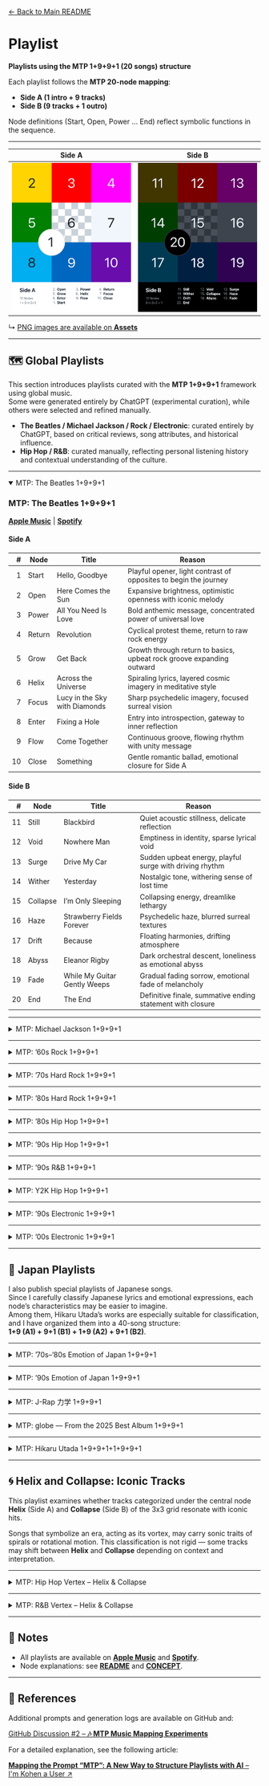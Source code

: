 [← Back to Main README](./README.md)

# Playlist

**Playlists using the MTP 1+9+9+1 (20 songs) structure**

Each playlist follows the **MTP 20-node mapping**:

- **Side A (1 intro + 9 tracks)**
- **Side B (9 tracks + 1 outro)**

Node definitions (Start, Open, Power … End) reflect symbolic functions in the sequence.

---

| Side A                                                                                         | Side B                                                                                         |
| ---------------------------------------------------------------------------------------------- | ---------------------------------------------------------------------------------------------- |
| <img src="./assets/svg/mtp-grid-3x3-a-num-node.svg" width="270" alt="MTP Grid 3×3 A Numbered"> | <img src="./assets/svg/mtp-grid-3x3-b-num-node.svg" width="270" alt="MTP Grid 3×3 B Numbered"> |

↳ [PNG images are available on **Assets**](./ASSETS.md)

---

## 🗺️ Global Playlists

This section introduces playlists curated with the **MTP 1+9+9+1** framework using global music.  
Some were generated entirely by ChatGPT (experimental curation), while others were selected and refined manually.

- **The Beatles / Michael Jackson / Rock / Electronic**: curated entirely by ChatGPT, based on critical reviews, song attributes, and historical influence.
- **Hip Hop / R&B**: curated manually, reflecting personal listening history and contextual understanding of the culture.

---

<details open>
<summary>MTP: The Beatles 1+9+9+1</summary>

### MTP: The Beatles 1+9+9+1

**[Apple Music](https://music.apple.com/jp/playlist/mtp-the-beatles-1-9-9-1/pl.u-MDAW8p3t4yXb8y)** | **[Spotify](https://open.spotify.com/playlist/39gD6NvnYMt0a1JVpet1mm?si=446bb0b6a1fc48b5)**

#### Side A

|   # | Node   | Title                         | Reason                                                                |
| --: | ------ | ----------------------------- | --------------------------------------------------------------------- |
|   1 | Start  | Hello, Goodbye                | Playful opener, light contrast of opposites to begin the journey      |
|   2 | Open   | Here Comes the Sun            | Expansive brightness, optimistic openness with iconic melody          |
|   3 | Power  | All You Need Is Love          | Bold anthemic message, concentrated power of universal love           |
|   4 | Return | Revolution                    | Cyclical protest theme, return to raw rock energy                     |
|   5 | Grow   | Get Back                      | Growth through return to basics, upbeat rock groove expanding outward |
|   6 | Helix  | Across the Universe           | Spiraling lyrics, layered cosmic imagery in meditative style          |
|   7 | Focus  | Lucy in the Sky with Diamonds | Sharp psychedelic imagery, focused surreal vision                     |
|   8 | Enter  | Fixing a Hole                 | Entry into introspection, gateway to inner reflection                 |
|   9 | Flow   | Come Together                 | Continuous groove, flowing rhythm with unity message                  |
|  10 | Close  | Something                     | Gentle romantic ballad, emotional closure for Side A                  |

#### Side B

|   # | Node     | Title                        | Reason                                                     |
| --: | -------- | ---------------------------- | ---------------------------------------------------------- |
|  11 | Still    | Blackbird                    | Quiet acoustic stillness, delicate reflection              |
|  12 | Void     | Nowhere Man                  | Emptiness in identity, sparse lyrical void                 |
|  13 | Surge    | Drive My Car                 | Sudden upbeat energy, playful surge with driving rhythm    |
|  14 | Wither   | Yesterday                    | Nostalgic tone, withering sense of lost time               |
|  15 | Collapse | I’m Only Sleeping            | Collapsing energy, dreamlike lethargy                      |
|  16 | Haze     | Strawberry Fields Forever    | Psychedelic haze, blurred surreal textures                 |
|  17 | Drift    | Because                      | Floating harmonies, drifting atmosphere                    |
|  18 | Abyss    | Eleanor Rigby                | Dark orchestral descent, loneliness as emotional abyss     |
|  19 | Fade     | While My Guitar Gently Weeps | Gradual fading sorrow, emotional fade of melancholy        |
|  20 | End      | The End                      | Definitive finale, summative ending statement with closure |

</details>

---

<details>
<summary>MTP: Michael Jackson 1+9+9+1</summary>

### MTP: Michael Jackson 1+9+9+1

**[Apple Music](https://music.apple.com/jp/playlist/mtp-michael-jackson-1-9-9-1/pl.u-4Jom5lNsMBy0vB)** | **[Spotify](https://open.spotify.com/playlist/7y3L1Pca7M9zs0TEz2ECk5?si=f7062349425f46e7)**

#### Side A

|   # | Node   | Title                          | Reason                                                               |
| --: | ------ | ------------------------------ | -------------------------------------------------------------------- |
|   1 | Start  | Man in the Mirror              | Reflective opener, personal change sets the journey in motion        |
|   2 | Open   | Heal the World                 | Expansive, humanitarian call, opening the vision to global themes    |
|   3 | Power  | Black or White                 | Energetic anthem of unity, powerful riff and message                 |
|   4 | Return | Wanna Be Startin’ Somethin’    | Cyclical chant, infectious rhythm returning to pure dance energy     |
|   5 | Grow   | Off the Wall                   | Builds joyful momentum, growing freedom of disco groove              |
|   6 | Helix  | Human Nature                   | Spiraling gentle melody, emotional layering in ballad form           |
|   7 | Focus  | Don’t Stop ’Til You Get Enough | Sharp disco focus, precise groove and vocal control                  |
|   8 | Enter  | The Way You Make Me Feel       | Inviting groove, charismatic gateway into MJ’s romantic side         |
|   9 | Flow   | Rock with You                  | Continuous smooth flow, seamless disco soul                          |
|  10 | Close  | Will You Be There              | Orchestral and gospel grandeur, closing Side A with spiritual weight |

#### Side B

|   # | Node     | Title                    | Reason                                                         |
| --: | -------- | ------------------------ | -------------------------------------------------------------- |
|  11 | Still    | You Are Not Alone        | Stillness and intimacy, calm yet emotional presence            |
|  12 | Void     | Stranger in Moscow       | Hollow loneliness, sparse emotional landscape filling the void |
|  13 | Surge    | They Don’t Care About Us | Sudden surge of intensity, driving percussion and social anger |
|  14 | Wither   | She’s Out of My Life     | Withering vulnerability, stripped-down emotional breakdown     |
|  15 | Collapse | Earth Song               | Apocalyptic collapse, dramatic orchestral plea for the planet  |
|  16 | Haze     | In the Closet            | Mysterious haze, sensual yet blurred energy                    |
|  17 | Drift    | Butterflies              | Gentle drifting ballad, floating romantic softness             |
|  18 | Abyss    | Who Is It                | Dark descent, haunting tone, emotional abyss                   |
|  19 | Fade     | Gone Too Soon            | Fading tribute, dissolving gently into memory                  |
|  20 | End      | History                  | Epic finale, summing up legacy and closing with grandeur       |

</details>

---

<details>
<summary>MTP: ’60s Rock 1+9+9+1</summary>

### MTP: ’60s Rock 1+9+9+1

**[Apple Music](https://music.apple.com/jp/playlist/mtp-60s-rock-1-9-9-1/pl.u-r2yBe0EF9gaVxg)** | **[Spotify](https://open.spotify.com/playlist/3iaGUT4S0iCsIk9BLnhjtZ?si=ca5e4fb554844658)**

#### Side A

|   # | Node   | Title                         | Artist                      | Reason                                                            |
| --: | ------ | ----------------------------- | --------------------------- | ----------------------------------------------------------------- |
|   1 | Start  | I Want to Hold Your Hand      | The Beatles                 | Joyful introduction, simple and bright energy to open the journey |
|   2 | Open   | California Girls              | The Beach Boys              | Expansive, sunny, celebratory openness with harmonies             |
|   3 | Power  | (I Can’t Get No) Satisfaction | The Rolling Stones          | Iconic riff, raw energy, anthem of youthful power                 |
|   4 | Return | Mr. Tambourine Man            | The Byrds                   | Folk-rock return to lyrical imagery, cyclical and reflective      |
|   5 | Grow   | Like a Rolling Stone          | Bob Dylan                   | Expansive narrative, lyrical growth and cultural milestone        |
|   6 | Helix  | Good Vibrations               | The Beach Boys              | Spiral-like modular structure, layered experimentation            |
|   7 | Focus  | Sunshine of Your Love         | Cream                       | Centered riff, sharp focus on blues-rock intensity                |
|   8 | Enter  | Purple Haze                   | The Jimi Hendrix Experience | Gateway into psychedelic sound, immersive entry point             |
|   9 | Flow   | Light My Fire                 | The Doors                   | Long flowing organ solo, natural unfolding rhythm                 |
|  10 | Close  | A Day in the Life             | The Beatles                 | Epic conclusion for Side A, dramatic orchestral closing           |

#### Side B

|   # | Node     | Title                    | Artist                                           | Reason                                                              |
| --: | -------- | ------------------------ | ------------------------------------------------ | ------------------------------------------------------------------- |
|  11 | Still    | White Room               | Cream                                            | Lyrical stillness, contemplative atmosphere, contrasting dynamics   |
|  12 | Void     | Heroin                   | The Velvet Underground & Nico                    | Sparse, dark minimalism, confronting emptiness                      |
|  13 | Surge    | Whole Lotta Love         | Led Zeppelin                                     | Explosive riff, sudden surge of hard rock power                     |
|  14 | Wither   | Piece of My Heart        | Big Brother & The Holding Company & Janis Joplin | Emotional breakdown, withering intensity and raw passion            |
|  15 | Collapse | Gimme Shelter            | The Rolling Stones                               | Apocalyptic mood, collapsing tension, chaotic soundscape            |
|  16 | Haze     | White Rabbit             | Jefferson Airplane                               | Psychedelic haze, blurred perception, dreamlike crescendo           |
|  17 | Drift    | All Along the Watchtower | The Jimi Hendrix Experience                      | Wandering, drifting guitar lines, sense of movement across space    |
|  18 | Abyss    | The End                  | The Doors                                        | Dark descent, extended exploration into depth and existential abyss |
|  19 | Fade     | Hey Jude                 | The Beatles                                      | Long fade-out, communal dissolving chorus, gradual disappearance    |
|  20 | End      | Sympathy for the Devil   | The Rolling Stones                               | Ritualistic closing, dramatic finale, reflection on humanity’s end  |

</details>

---

<details>
<summary>MTP: ’70s Hard Rock 1+9+9+1</summary>

### MTP: ’70s Hard Rock 1+9+9+1

**[Apple Music](https://music.apple.com/jp/playlist/mtp-70s-hard-rock-1-9-9-1/pl.u-XkD09q0F4VW0zV)** | **[Spotify](https://open.spotify.com/playlist/24VrNSviVKw448eSoLdATq?si=8b55c5ec925c4a3c)**

#### Side A

|   # | Node   | Title                                                   | Artist         | Reason                                                              |
| --: | ------ | ------------------------------------------------------- | -------------- | ------------------------------------------------------------------- |
|   1 | Start  | It’s a Long Way to the Top (If You Wanna Rock ’n’ Roll) | AC/DC          | Anthemic beginning, playful yet determined start of a rock journey  |
|   2 | Open   | Rock and Roll                                           | Led Zeppelin   | Celebratory openness, raw energy and expansive chorus               |
|   3 | Power  | Paranoid                                                | Black Sabbath  | Pure power riff, condensed and forceful heavy rock statement        |
|   4 | Return | The Boys Are Back in Town                               | Thin Lizzy     | Cyclical riff, return of camaraderie and shared narrative           |
|   5 | Grow   | Carry On Wayward Son                                    | Kansas         | Expansive build, growing progressive rock layers and harmonies      |
|   6 | Helix  | Stairway to Heaven                                      | Led Zeppelin   | Spiral-like progression, intricate shifts, iconic layered structure |
|   7 | Focus  | Working Man                                             | Rush           | Sharp focus on working-class theme, precise instrumentation         |
|   8 | Enter  | Immigrant Song                                          | Led Zeppelin   | Gateway into mythic energy, immediate entry with powerful scream    |
|   9 | Flow   | Radar Love                                              | Golden Earring | Flowing groove, long continuous ride, sense of movement             |
|  10 | Close  | Dream On                                                | Aerosmith      | Emotional closure, reflective melody, timeless finale for Side A    |

#### Side B

|   # | Node     | Title                   | Artist           | Reason                                                              |
| --: | -------- | ----------------------- | ---------------- | ------------------------------------------------------------------- |
|  11 | Still    | More Than a Feeling     | Boston           | Reflective stillness, steady nostalgia and melodic calm             |
|  12 | Void     | (Don’t Fear) The Reaper | Blue Öyster Cult | Sparse atmosphere, contemplation of emptiness and mortality         |
|  13 | Surge    | Highway Star            | Deep Purple      | Sudden explosive riff, unstoppable surge of hard rock energy        |
|  14 | Wither   | Wishing Well            | Free             | Melancholic tone, withering reflection, sense of loss               |
|  15 | Collapse | Won’t Get Fooled Again  | The Who          | Collapsing structure, dramatic tension, revolutionary breakdown     |
|  16 | Haze     | In Trance               | Scorpions        | Misty, blurred soundscape, hazy mood in early hard rock             |
|  17 | Drift    | Fly by Night            | Rush             | Wandering movement, drifting sense of exploration and departure     |
|  18 | Abyss    | Death Walks Behind You  | Atomic Rooster   | Dark, heavy descent into abyssal tones, haunting atmosphere         |
|  19 | Fade     | Surrender               | Cheap Trick      | Playful but fading, dissolving energy, tongue-in-cheek farewell     |
|  20 | End      | Highway to Hell         | AC/DC            | Definitive closing, dramatic anthem of finality, iconic rock ending |

</details>

---

<details>
<summary>MTP: ’80s Hard Rock 1+9+9+1</summary>

### MTP: ’80s Hard Rock 1+9+9+1

**[Apple Music](https://music.apple.com/jp/playlist/mtp-80s-hard-rock-1-9-9-1/pl.u-MDAWKB9u4yXb8y)** | **[Spotify](https://open.spotify.com/playlist/1vFyAdNztC02RBNDAM8rED?si=e9c6134174474f52)**

#### Side A

|   # | Node   | Title                 | Artist                      | Reason                                                                 |
| --: | ------ | --------------------- | --------------------------- | ---------------------------------------------------------------------- |
|   1 | Start  | Back in Black         | AC/DC                       | Triumphant return, bold riff opening, iconic restart for hard rock     |
|   2 | Open   | I Love Rock ’N Roll   | Joan Jett & The Blackhearts | Direct declaration, open invitation to rock spirit, sing-along energy  |
|   3 | Power  | Crazy Train           | Ozzy Osbourne               | Driving riff, explosive vocal energy, unrelenting power                |
|   4 | Return | Here I Go Again ’87   | Whitesnake                  | Cyclical theme of return, anthem of resilience and reflection          |
|   5 | Grow   | Livin’ on a Prayer    | Bon Jovi                    | Builds into stadium chorus, inspirational growth and collective spirit |
|   6 | Helix  | Tom Sawyer            | Rush                        | Complex spiraling rhythms, layered progressive rock structure          |
|   7 | Focus  | Eye of the Tiger      | Survivor                    | Sharp motivational focus, concentrated anthem of determination         |
|   8 | Enter  | Welcome to the Jungle | Guns N’ Roses               | A visceral plunge into chaos, dangerous and thrilling entry point      |
|   9 | Flow   | Rock of Ages          | Def Leppard                 | Anthemic continuous flow, celebratory energy and rhythm                |
|  10 | Close  | Still of the Night    | Whitesnake                  | Dramatic ballad-like closure, blending intensity with melodic finale   |

#### Side B

|   # | Node     | Title                   | Artist      | Reason                                                                 |
| --: | -------- | ----------------------- | ----------- | ---------------------------------------------------------------------- |
|  11 | Still    | The Zoo                 | Scorpions   | Slow, heavy groove, sense of still urban tension                       |
|  12 | Void     | Hells Bells             | AC/DC       | Sparse bell intro, looming emptiness before the surge                  |
|  13 | Surge    | Run to the Hills        | Iron Maiden | Fast galloping rhythm, sudden surge of metal energy                    |
|  14 | Wither   | 18 and Life             | Skid Row    | Story of downfall, withering youth and tragedy                         |
|  15 | Collapse | For Whom the Bell Tolls | Metallica   | Crushing heaviness, collapsing riffs, apocalyptic tone                 |
|  16 | Haze     | She Sells Sanctuary     | The Cult    | Mystical haze, swirling guitars, blurred gothic energy                 |
|  17 | Drift    | Wasted Years            | Iron Maiden | Reflective drift, wandering through time and nostalgia                 |
|  18 | Abyss    | Holy Diver              | Dio         | Dark descent into mythic depth, abyssal heavy metal atmosphere         |
|  19 | Fade     | Wanted Dead or Alive    | Bon Jovi    | Acoustic intro fading into anthem, dissolving sense of the outlaw life |
|  20 | End      | The Last in Line        | Dio         | Epic conclusion, dramatic finale of destiny and power                  |

</details>

---

<details>
<summary>MTP: ’80s Hip Hop 1+9+9+1</summary>

### MTP: ’80s Hip Hop 1+9+9+1

**[Apple Music](https://music.apple.com/jp/playlist/mtp-80s-hip-hop-1-9-9-1/pl.u-MDAW64qT4yXb8y)** | **[Spotify](https://open.spotify.com/playlist/3WjgJEp1GAXuc7q1KvbCAN?si=f1d00a11855a40b6)**

#### Side A

|   # | Node   | Title              | Artist                                 | Reason                                                            |
| --: | ------ | ------------------ | -------------------------------------- | ----------------------------------------------------------------- |
|   1 | Start  | Paid in Full       | Eric B. & Rakim                        | Foundational track, definitive start of golden age hip-hop        |
|   2 | Open   | My Philosophy      | Boogie Down Productions                | Expansive lyrical vision, opening perspective on social awareness |
|   3 | Power  | I’m Bad            | LL Cool J                              | Bold declaration of strength, raw power and confidence            |
|   4 | Return | Planet Rock        | Afrika Bambaataa & The Soulsonic Force | Cyclical electro-funk return, roots of hip-hop’s global rhythm    |
|   5 | Grow   | Top Billin’        | Audio Two                              | Minimal yet growing influence, iconic stripped-down style         |
|   6 | Helix  | The Message        | Grandmaster Flash & The Furious Five   | Spiraling storytelling, layered urban commentary                  |
|   7 | Focus  | It’s Tricky        | Run‐D.M.C.                             | Focused high energy, precise rhythmic delivery                    |
|   8 | Enter  | So What Cha Sayin’ | EPMD                                   | Gateway to funk-driven groove, inviting flow                      |
|   9 | Flow   | Smooth Operator    | Big Daddy Kane                         | Smooth, continuous lyrical flow, effortless rhythm                |
|  10 | Close  | Hey Young World    | Slick Rick                             | Reflective closure, storytelling advice with moral undertone      |

#### Side B

|   # | Node     | Title                                 | Artist                  | Reason                                                                |
| --: | -------- | ------------------------------------- | ----------------------- | --------------------------------------------------------------------- |
|  11 | Still    | Basketball                            | Kurtis Blow             | Playful still groove, steady rhythm of early hip-hop culture          |
|  12 | Void     | Rapper’s Delight (Remix Long Version) | The Sugarhill Gang      | Expansive emptiness filled with long grooves, pioneering yet spacious |
|  13 | Surge    | Roxanne’s Revenge                     | Roxanne Shanté          | Sudden lyrical attack, sharp surge of battle rap energy               |
|  14 | Wither   | South Bronx                           | Boogie Down Productions | Raw tone, gritty withering critique in Bronx battle history           |
|  15 | Collapse | La-Di-da-Di (Live 1984)               | Doug E. Fresh           | Beatbox minimalism collapsing into playful improvisation              |
|  16 | Haze     | The Bridge                            | MC Shan                 | Historical haze, blurred storytelling within battle rap context       |
|  17 | Drift    | Nobody Beats the Biz                  | Biz Markie              | Wandering humor, drifting playful charm                               |
|  18 | Abyss    | Colors                                | Ice-T                   | Dark narrative, descent into gang realities, abyssal themes           |
|  19 | Fade     | Life Is... Too $hort                  | Too $hort               | Fading narrative of street life, dissolving into everyday realism     |
|  20 | End      | It Takes Two                          | Rob Base & DJ EZ Rock   | Explosive finale, definitive party closer, iconic collaboration       |

</details>

---

<details>
<summary>MTP: ’90s Hip Hop 1+9+9+1</summary>

### MTP: ’90s Hip Hop 1+9+9+1

**[Apple Music](https://music.apple.com/jp/playlist/mtp-90s-hip-hop-1-9-9-1/pl.u-55D6lRVTY91ej9)** | **[Spotify](https://open.spotify.com/playlist/4QnOKXakj1NlYmYLcwpgVA?si=4d198ee6a8304444)**

#### Side A

|   # | Node   | Title                                    | Artist               | Reason                                                                  |
| --: | ------ | ---------------------------------------- | -------------------- | ----------------------------------------------------------------------- |
|   1 | Start  | Check the Rhime                          | A Tribe Called Quest | Smooth jazzy intro, classic beginning of conscious rap                  |
|   2 | Open   | I Get Around (feat. Digital Underground) | 2Pac                 | Playful and expansive energy, open celebration of fun and style         |
|   3 | Power  | Fight the Power                          | Public Enemy         | Explosive political anthem, raw power and defiance                      |
|   4 | Return | Player’s Ball                            | OutKast              | Returning to Southern roots, festive yet reflective vibe                |
|   5 | Grow   | AmeriKKKa’s Most Wanted                  | Ice Cube             | Expansive social critique, strong voice of growth in West Coast rap     |
|   6 | Helix  | Nuthin’ but a “G” Thang                  | Dr. Dre              | Spiraling G-funk groove, cyclical laid-back yet sharp                   |
|   7 | Focus  | The World Is Yours                       | Nas                  | Introspective precision, lyrical focus on ambition and vision           |
|   8 | Enter  | C.R.E.A.M.                               | Wu-Tang Clan         | Gateway to street philosophy, memorable hook invites deeper exploration |
|   9 | Flow   | Juicy                                    | The Notorious B.I.G. | Smooth narrative flow, autobiographical rise with seamless rhythm       |
|  10 | Close  | Dead Presidents II                       | Jay-Z                | Reflective closure, serious tone, money motif wraps Side A              |

#### Side B

|   # | Node     | Title                                                       | Artist                  | Reason                                                                |
| --: | -------- | ----------------------------------------------------------- | ----------------------- | --------------------------------------------------------------------- |
|  11 | Still    | How Many MC’s…                                              | Black Moon              | Minimal beats, calm stillness yet grounded lyrical strength           |
|  12 | Void     | How Could I Kill a Man                                      | Cypress Hill            | Dark emptiness, harsh street narrative with space in sound            |
|  13 | Surge    | Come Clean                                                  | Jeru the Damaja         | Sudden lyrical intensity, hard-hitting surge with raw beats           |
|  14 | Wither   | Livin’ Proof                                                | Group Home              | Fragile storytelling, decaying hope, withering tone of struggle       |
|  15 | Collapse | Shook Ones, Pt. II                                          | Mobb Deep               | Collapsing tension, haunting beat, sense of inevitable downfall       |
|  16 | Haze     | Dwyck (feat. Nice & Smooth)                                 | Gang Starr              | Jazzy haze, playful yet blurred wordplay                              |
|  17 | Drift    | Ice Cream (feat. Ghostface Killah, Method Man & Cappadonna) | Raekwon                 | Drifting groove, laid-back storytelling, floating ensemble vibe       |
|  18 | Abyss    | Tonight’s Da Night                                          | Redman                  | Dark humor, abyss of wild freestyle energy                            |
|  19 | Fade     | They Reminisce Over You (T.R.O.Y.)                          | Pete Rock & C.L. Smooth | Gentle fading nostalgia, tribute dissolving into memory               |
|  20 | End      | Flava In Ya Ear (Remix)                                     | Craig Mack              | Explosive posse cut, definitive end note of classic era collaboration |

</details>

---

<details>
<summary>MTP: ’90s R&B 1+9+9+1</summary>

### MTP: ’90s R&B 1+9+9+1

**[Apple Music](https://music.apple.com/jp/playlist/mtp-90s-r-b-1-9-9-1/pl.u-06oxbE6FXdyxVd)** | **[Spotify](https://open.spotify.com/playlist/20VvqVoTU6JUNsnl1KOGxH?si=3e47e96b381a4ec3)**

#### Side A — Female

|   # | Node   | Title                             | Artist          | Reason                                                                   |
| --: | ------ | --------------------------------- | --------------- | ------------------------------------------------------------------------ |
|   1 | Start  | Fantasy (feat. Ol’ Dirty Bastard) | Mariah Carey    | Playful and uplifting start, bridging pop and hip-hop for a bright entry |
|   2 | Open   | Say My Name                       | Destiny’s Child | Expansive harmonies, commanding openness, strong R&B anthem              |
|   3 | Power  | That’s the Way Love Goes          | Janet Jackson   | Confident groove, powerful yet sensual energy                            |
|   4 | Return | Right Here (Human Nature Mix)     | SWV             | Returning loop with Michael Jackson sample, cyclical familiarity         |
|   5 | Grow   | You Used to Love Me               | Faith Evans     | Building emotional intensity, expressive vocal growth                    |
|   6 | Helix  | Real Love                         | Mary J. Blige   | Spiral of hip-hop beats and soul vocals, iconic fusion                   |
|   7 | Focus  | The Boy Is Mine                   | Brandy & Monica | Lyrical duel, sharp focus on rivalry and vocal interplay                 |
|   8 | Enter  | Back & Forth                      | Aaliyah         | Inviting groove, gateway into smooth 90s R&B                             |
|   9 | Flow   | Waterfalls                        | TLC             | Continuous melodic flow, socially conscious message with smooth rhythm   |
|  10 | Close  | You’re Makin’ Me High             | Toni Braxton    | Sultry closing for Side A, deep and emotional atmosphere                 |

#### Side B — Male

|   # | Node     | Title                   | Artist         | Reason                                                        |
| --: | -------- | ----------------------- | -------------- | ------------------------------------------------------------- |
|  11 | Still    | Twisted                 | Keith Sweat    | Steady quiet storm vibe, calm stillness with emotional depth  |
|  12 | Void     | Come & Talk to Me       | Jodeci         | Sparse instrumentation, emotional longing filling the void    |
|  13 | Surge    | Pony                    | Ginuwine       | Explosive sensuality, sudden surge of futuristic R&B sound    |
|  14 | Wither   | Your Body’s Callin’     | R. Kelly       | Darker undertone, decaying mood beneath seductive lyrics      |
|  15 | Collapse | Don’t Wanna Be a Player | Joe            | Collapsing bravado, vulnerability under smooth groove         |
|  16 | Haze     | Cupid                   | 112            | Dreamlike haze, sweet harmonies with blurred romantic imagery |
|  17 | Drift    | Nice & Slow             | Usher          | Gentle drifting tempo, wandering emotional landscape          |
|  18 | Abyss    | Can We Talk             | Tevin Campbell | Emotional depth, sinking into vulnerability and yearning      |
|  19 | Fade     | Before I Let You Go     | Blackstreet    | Fading ballad, dissolving into melancholy farewell            |
|  20 | End      | A Song for Mama         | Boyz II Men    | Definitive ending, heartfelt dedication and emotional closure |

</details>

---

<details>
<summary>MTP: Y2K Hip Hop 1+9+9+1</summary>

### MTP: Y2K Hip Hop 1+9+9+1

**[Apple Music](https://music.apple.com/jp/playlist/mtp-y2k-hip-hop-1-9-9-1/pl.u-EdAV86GCXbNmrb)** | **[Spotify](https://open.spotify.com/playlist/4XkRbzCGZDHRoOqVRsIH3u?si=1c6d77370d4048da)**

#### Side A

|   # | Node   | Title                               | Artist        | Reason                                                          |
| --: | ------ | ----------------------------------- | ------------- | --------------------------------------------------------------- |
|   1 | Start  | Get Ur Freak On                     | Missy Elliott | Playful and innovative opener, eccentric beat sets the stage    |
|   2 | Open   | Break Ya Neck                       | Busta Rhymes  | Expansive rapid-fire delivery, explosive openness of energy     |
|   3 | Power  | Who’s That Girl?                    | Eve           | Bold anthem, powerful declaration of presence                   |
|   4 | Return | E.I.                                | Nelly         | Southern party groove, cyclical chant-driven return             |
|   5 | Grow   | Nas Is Like                         | Nas           | Complex lyrical growth, intricate bars expanding artistry       |
|   6 | Helix  | Izzo (H.O.V.A.)                     | Jay-Z         | Spiraling wordplay, celebratory looping hook                    |
|   7 | Focus  | How Many Licks? (feat. Sisqó)       | Lil’ Kim      | Sharp, playful focus on explicit lyricism and charisma          |
|   8 | Enter  | We Right Here                       | DMX           | Aggressive gateway, immediate intensity drawing the listener in |
|   9 | Flow   | Always on Time (feat. Ashanti)      | Ja Rule       | Smooth duet flow, balanced interplay between voices             |
|  10 | Close  | The Next Episode (feat. Snoop Dogg) | Dr. Dre       | Classic west coast closer, iconic hook wrapping up Side A       |

#### Side B

|   # | Node     | Title                                           | Artist                       | Reason                                                                 |
| --: | -------- | ----------------------------------------------- | ---------------------------- | ---------------------------------------------------------------------- |
|  11 | Still    | Still D.R.E. (feat. Snoop Dogg)                 | Dr. Dre                      | Steady piano motif, calm yet commanding stillness                      |
|  12 | Void     | Grindin’                                        | Clipse                       | Sparse beat, hollow minimalism creating space and emptiness            |
|  13 | Surge    | I Don’t Give A… (feat. Mystikal & Krayzie Bone) | Lil Jon & The East Side Boyz | Sudden crunk explosion, aggressive surge of southern energy            |
|  14 | Wither   | Young’n                                         | Fabolous                     | Street bravado with fading innocence, withering bravado                |
|  15 | Collapse | Big Pimpin’ (feat. UGK)                         | Jay-Z                        | Lavish sound collapsing into excess, decadent tone                     |
|  16 | Haze     | Ha                                              | Juvenile                     | Murky repetitive phrasing, hazy bounce defining New Orleans rap        |
|  17 | Drift    | The Way I Am                                    | Eminem                       | Wandering self-reflection, drifting between defiance and vulnerability |
|  18 | Abyss    | Bad Boyz                                        | Shyne feat. Barrington Levy  | Dark, cavernous tone, descent into gritty narrative                    |
|  19 | Fade     | So Fresh, So Clean                              | OutKast                      | Smooth fade of style, dissolving into playful coolness                 |
|  20 | End      | Gravel Pit                                      | Wu-Tang Clan                 | Chaotic and theatrical finale, cinematic end note of the era           |

</details>

---

<details>
<summary>MTP: ’90s Electronic 1+9+9+1</summary>

### MTP: ’90s Electronic 1+9+9+1

**[Apple Music](https://music.apple.com/jp/playlist/mtp-90s-electronic-1-9-9-1/pl.u-55D6MGKCY91ej9)** | **[Spotify](https://open.spotify.com/playlist/4jB9VIj0ZLXCtW1N6I1or6?si=acd7e1c0672c480f)**

#### Side A

| #   | Node   | Title                 | Artist                     | Reason                                                      |
| --- | ------ | --------------------- | -------------------------- | ----------------------------------------------------------- |
| 1   | Start  | La femme d’argent     | Air                        | Dreamlike intro, smooth atmosphere that sets the beginning  |
| 2   | Open   | Around the World      | Daft Punk                  | Expansive repetition, playful openness, iconic house groove |
| 3   | Power  | Block Rockin’ Beats   | The Chemical Brothers      | Explosive breakbeats, strong energy driver                  |
| 4   | Return | Praise You            | Fatboy Slim                | Return to fun sample-based dance, uplifting loop            |
| 5   | Grow   | Born Slippy (Nuxx)    | Underworld                 | Builds from minimal to euphoric, anthem of rave culture     |
| 6   | Helix  | Flutter               | Autechre                   | Spiral-like structures, constantly morphing patterns        |
| 7   | Focus  | Papua New Guinea      | The Future Sound of London | Sharp sonic focus, immersive layering                       |
| 8   | Enter  | Teardrop              | Massive Attack             | Inviting entrance with haunting vocals, trip-hop gateway    |
| 9   | Flow   | Halcyon and On and On | Orbital                    | Continuous trance-like flow, emotional resonance            |
| 10  | Close  | Porcelain             | Moby                       | Gentle closure of Side A, melodic fragility                 |

#### Side B

| #   | Node     | Title                                | Artist            | Reason                                              |
| --- | -------- | ------------------------------------ | ----------------- | --------------------------------------------------- |
| 11  | Still    | Sour Times                           | Portishead        | Stillness, noir atmosphere, reflective trip-hop     |
| 12  | Void     | Xtal                                 | Aphex Twin        | Sparse textures, hollow spaces, ambient emptiness   |
| 13  | Surge    | Firestarter                          | The Prodigy       | Sudden intensity, aggressive burst of energy        |
| 14  | Wither   | Black Steel                          | Tricky            | Dark, decaying mood, political tension              |
| 15  | Collapse | Plasticity                           | Plastikman        | Long, minimal techno collapsing inward, hypnotic    |
| 16  | Haze     | Turquoise Hexagon Sun                | Boards of Canada  | Blurry, hazy nostalgia, mist-like textures          |
| 17  | Drift    | Valley of the Shadows                | Origin Unknown    | Floating drum & bass atmosphere, drifting vibe      |
| 18  | Abyss    | Modus Operandi                       | Photek            | Deep, shadowy jungle track, technical abyss         |
| 19  | Fade     | Les Nuits                            | Nightmares on Wax | Slowly dissolving downtempo, jazzy fade-out feeling |
| 20  | End      | Lonely Soul (feat. Richard Ashcroft) | UNKLE             | Epic closing, cinematic and era-defining finale     |

</details>

---

<details>
<summary>MTP: ’00s Electronic 1+9+9+1</summary>

### MTP: ’00s Electronic 1+9+9+1

**[Apple Music](https://music.apple.com/jp/playlist/mtp-00s-electronic-1-9-9-1/pl.u-yZyVK71tzg64Eg)** | **[Spotify](https://open.spotify.com/playlist/03UsF4WHP9iKUPaQNU4YYV?si=1cde7a2164c8411e)**

#### Side A

| #   | Node   | Title                                   | Artist           | Reason                                                           |
| --- | ------ | --------------------------------------- | ---------------- | ---------------------------------------------------------------- |
| 1   | Start  | In a Beautiful Place Out In the Country | Boards of Canada | Quiet introduction, introspective mood fitting for a "beginning" |
| 2   | Open   | Cherry Blossom Girl                     | Air              | Light and expansive sound, lyrics with openness                  |
| 3   | Power  | D.A.N.C.E                               | Justice          | Clear rhythm and anthemic quality, strong drive                  |
| 4   | Return | House of Jealous Lovers                 | The Rapture      | Rock/dance revival, repetitive riff                              |
| 5   | Grow   | Heartbeats                              | The Knife        | Expansive synth-pop emotion, melody that grows                   |
| 6   | Helix  | Archangel                               | Burial           | Spiral-like sample layering, rotational UK garage feel           |
| 7   | Focus  | Hands                                   | Four Tet         | Intricate beats, constructed with sharp focus                    |
| 8   | Enter  | Disco Infiltrator                       | LCD Soundsystem  | Groovy and inviting, mood of entry                               |
| 9   | Flow   | Mandarine Girl                          | Booka Shade      | Flowing rhythm and progression, club-like groove                 |
| 10  | Close  | Frontier Psychiatrist                   | The Avalanches   | Humorous collage of samples, fitting A-side closure              |

#### Side B

| #   | Node     | Title                              | Artist           | Reason                                                     |
| --- | -------- | ---------------------------------- | ---------------- | ---------------------------------------------------------- |
| 11  | Still    | Keep the Streets Empty For Me      | Fever Ray        | Sense of stillness and introspection, space in the sound   |
| 12  | Void     | Hyph Mngo                          | Joy Orbison      | Minimal and cutting-edge, UK dubstep using emptiness       |
| 13  | Surge    | One More Time                      | Daft Punk        | Sudden elevation, explosive dancefloor energy              |
| 14  | Wither   | Silent Shout                       | The Knife        | Cold and withering emotional tone, dark atmosphere         |
| 15  | Collapse | Blood on My Hands (Villalobos Mix) | Shackleton       | Long hypnotic beat suggesting collapse, sinking repetition |
| 16  | Haze     | Over and Over                      | Hot Chip         | Repetitive pop sensibility, hazy and ambiguous feel        |
| 17  | Drift    | Vacuum Boogie                      | Floating Points  | Gentle drifting sensation, jazzy wandering groove          |
| 18  | Abyss    | If I Had a Heart                   | Fever Ray        | Dark, sinking lyrics and sound, imagery of depth           |
| 19  | Fade     | Music Is Math                      | Boards of Canada | Gradually dissolving, floating abstraction, fading out     |
| 20  | End      | Paper Planes                       | M.I.A.           | Era-defining closing track, resonance and message          |

</details>

---

## 🗾 Japan Playlists

I also publish special playlists of Japanese songs.  
Since I carefully classify Japanese lyrics and emotional expressions, each node’s characteristics may be easier to imagine.  
Among them, Hikaru Utada’s works are especially suitable for classification, and I have organized them into a 40-song structure:  
**1+9 (A1) + 9+1 (B1) + 1+9 (A2) + 9+1 (B2)**.

---

<details>
<summary>MTP: ’70s–’80s Emotion of Japan 1+9+9+1</summary>

### MTP: ’70s–’80s Emotion of Japan 1+9+9+1

**[Apple Music](https://music.apple.com/jp/playlist/mtp-70-80s-emotion-of-japan-1-9-9-1/pl.u-XkD08MrH4VW0zV)** | **[Spotify](https://open.spotify.com/playlist/3NewG2L6mmETzKrFSeG0eH?si=9cd4a0e2898f4632)**

#### Side A — Female

|   # | Node   | Title              | Artist           | Reason                                                                                    |
| --: | ------ | ------------------ | ---------------- | ----------------------------------------------------------------------------------------- |
|   1 | Start  | ウエディング・ベル | Sugar            | The shocking lyrics satirizing marriage give a strong impression as the opening.          |
|   2 | Open   | ひなげしの花       | アグネス・チャン | The transparent voice and simple lyrics symbolize the purity of being “opened.”           |
|   3 | Power  | 青い珊瑚礁         | 松田聖子         | Refreshing idol-like energy makes it a powerful track representing the 1980s.             |
|   4 | Return | UFO                | ピンク・レディー | The bright refrain and addictive phrases evoke the sense of “returning.”                  |
|   5 | Grow   | 不思議なピーチパイ | 竹内まりや       | The sophistication of city pop symbolizes growth and maturity.                            |
|   6 | Helix  | 海を見ていた午後   | 荒井由実         | The spiraling melody and vivid scenery evoke a sense of spiral-like expansion.            |
|   7 | Focus  | 横須賀ストーリー   | 山口百恵         | The dramatic singing creates a sharp focal point, drawing the listener in.                |
|   8 | Enter  | セカンド・ラブ     | 中森明菜         | A delicate and emotional ballad resonates like an entrance into the inner world.          |
|   9 | Flow   | 川の流れのように   | 美空ひばり       | The ever-flowing melody symbolizes “flow” and stands as an iconic song of Japanese music. |
|  10 | Close  | 津軽海峡・冬景色   | 石川さゆり       | A poignant enka with harsh emotions, perfect for closing Side A gracefully.               |

#### Side B — Male

|   # | Node     | Title                                      | Artist           | Reason                                                                                  |
| --: | -------- | ------------------------------------------ | ---------------- | --------------------------------------------------------------------------------------- |
|  11 | Still    | まつり                                     | 北島三郎         | The majestic and unwavering vocals embody the powerful stillness of “silence.”          |
|  12 | Void     | ドリフの早口ことば                         | ザ・ドリフターズ | The tongue-twister humorously reflects “emptiness” and absurdity.                       |
|  13 | Surge    | ツッパリ High School Rock’n Roll（登校編） | 横浜銀蝿         | The sudden and explosive energy makes it a perfect symbol of “surge.”                   |
|  14 | Wither   | 関白宣言                                   | さだまさし       | Humorously singing male stereotypes, it reflects the “withering” of outdated values.    |
|  15 | Collapse | 2 億 4 千万の瞳（エキゾチック・ジャパン）  | 郷ひろみ         | The flashy arrangement and excessive performance radiate a festive sense of “collapse.” |
|  16 | Haze     | 君は天然色                                 | 大滝詠一         | Nostalgia and dreamy sounds evoke a hazy atmosphere of “haze.”                          |
|  17 | Drift    | ブランデーグラス                           | 石原裕次郎       | The relaxed vocals and mature aftertaste spread like gentle “drifting.”                 |
|  18 | Abyss    | よこはま・たそがれ                         | 五木ひろし       | The deep melancholy and loneliness echo as if sinking into an “abyss.”                  |
|  19 | Fade     | 贈る言葉                                   | 海援隊           | Gentle farewell lyrics feel as if quietly fading out.                                   |
|  20 | End      | ENDLESS RAIN                               | X Japan          | A dramatic and grand ballad, perfectly symbolizing the “end.”                           |

</details>

---

<details>
<summary>MTP: ’90s Emotion of Japan 1+9+9+1</summary>

### MTP: ’90s Emotion of Japan 1+9+9+1

**[Apple Music](https://music.apple.com/jp/playlist/mtp-90s-emotion-of-japan-1-9-9-1/pl.u-4Jom5N2sMBy0vB)** | **[Spotify](https://open.spotify.com/playlist/4J9A7yicWkJ0jsB9ZREIG9?si=77c20d68b48d46dc)**

#### Side A

|   # | Node   | Title                  | Artist           | Reason                                                                                     |
| --: | ------ | ---------------------- | ---------------- | ------------------------------------------------------------------------------------------ |
|   1 | Start  | HOWEVER                | GLAY             | A heartrending melody and universal lyrics symbolize the start of an emotional journey.    |
|   2 | Open   | DEPARTURES             | globe            | The grand intro and liberating vocals strongly convey a sense of “departure” and openness. |
|   3 | Power  | LOVE PHANTOM           | B’z              | Intense development and explosive sound make it a fitting symbol of “power.”               |
|   4 | Return | Shake                  | DOUBLE           | The R&B rhythm and catchiness evoke the joy of “returning.”                                |
|   5 | Grow   | ロビンソン             | スピッツ         | The transparent melody and poignancy evoke inner growth and the expansion of a journey.    |
|   6 | Helix  | 春よ、来い             | 松任谷由実       | A melody about seasonal cycles and hope symbolizes spiral-like circulation and renewal.    |
|   7 | Focus  | 負けないで             | ZARD             | A straightforward message and powerful vocals convey the strength of concentrated “focus.” |
|   8 | Enter  | イージュー ★ ライダー  | 奥田民生         | The lighthearted and free atmosphere creates an openness like an “entrance” to life.       |
|   9 | Flow   | つつみ込むように・・・ | MISIA            | Smooth melody and embracing vocals fill the heart like a flowing stream.                   |
|  10 | Close  | LOVE LOVE LOVE         | DREAMS COME TRUE | A gentle love song that leaves lingering resonance, perfect for closing Side A.            |

#### Side B

|   # | Node     | Title                        | Artist               | Reason                                                                                     |
| --: | -------- | ---------------------------- | -------------------- | ------------------------------------------------------------------------------------------ |
|  11 | Still    | winter fall                  | L’Arc〜en〜Ciel      | A melody reminiscent of winter’s stillness conveys the atmosphere of “silence.”            |
|  12 | Void     | ズルい女                     | シャ乱 Q             | Comical yet empty lyrics humorously express a sense of “void.”                             |
|  13 | Surge    | アジアの純真                 | PUFFY                | Explosive pop energy and momentum embody the rising force of a “surge.”                    |
|  14 | Wither   | 情熱                         | UA                   | The bewitching and intense atmosphere carries an aftertaste of “wither,” like burning out. |
|  15 | Collapse | 名もなき詩                   | Mr.Children          | Introspective and weighty lyrics resonate as though containing emotional “collapse.”       |
|  16 | Haze     | ここでキスして               | 椎名林檎             | A sensual and ambiguous worldview, like being shrouded in mist, aligns with “haze.”        |
|  17 | Drift    | やさしい気持ち               | Chara                | Gentle voice and melody give a drifting sense of comfort.                                  |
|  18 | Abyss    | 愛の言霊 ~Spiritual Message~ | サザンオールスターズ | Profound and spiritual messages spread out as if peering into the “abyss.”                 |
|  19 | Fade     | 君がいるだけで               | 米米 CLUB            | Gentle and calm melody creates a feeling of quietly dissolving into “fade.”                |
|  20 | End      | ら・ら・ら                   | 大黒摩季             | A powerful yet warm message makes it a fitting closure for the “end.”                      |

</details>

---

<details>
<summary>MTP: J-Rap 力学 1+9+9+1</summary>

### MTP: J-Rap 力学 1+9+9+1

**[Apple Music](https://music.apple.com/jp/playlist/mtp-j-rap-%E5%8A%9B%E5%AD%A6-1-9-9-1/pl.u-yZyVBDlIzg64Eg)** | **[Spotify](https://open.spotify.com/playlist/5NPwWxX6ihLJIm5zB6JAi6?si=79683473d4e743b2)**

#### Side A

|   # | Node   | Title                        | Artist                       | Reason                                                                                      |
| --: | ------ | ---------------------------- | ---------------------------- | ------------------------------------------------------------------------------------------- |
|   1 | Start  | B-BOY イズム                 | RHYMESTER                    | An anthem presenting the spirit of Japanese rap, fitting for the story’s beginning.         |
|   2 | Open   | 病む街                       | Microphone Pager             | Lyrics capturing the reality of disasters and social anxiety provide an “open” perspective. |
|   3 | Power  | Neva Enuff                   | ZEBBRA                       | Hard rap and forceful flow symbolize “power.”                                               |
|   4 | Return | Kawasaki Drift               | BAD HOP                      | A viral sound rooted in the local scene embodies the meaning of “return.”                   |
|   5 | Grow   | NITRO MICROPHONE UNDERGROUND | NITRO MICROPHONE UNDERGROUND | The energy of group rap and the density of sound symbolize the “growth” of the scene.       |
|   6 | Helix  | チーム友達                   | 千葉雄喜                     | A hook repeated like a spiral, with diffusion and expansion, aligns with “helix.”           |
|   7 | Focus  | 公開処刑                     | キングギドラ                 | Sharp critique functions as a concentrated “focus.”                                         |
|   8 | Enter  | Fate                         | ANARCHY                      | Heavy beats and street-driven force resonate as though opening the “entrance.”              |
|   9 | Flow   | AREA AREA                    | OZROSAURUS                   | Flowing delivery and atmosphere embody the sense of “flow.”                                 |
|  10 | Close  | 証言                         | LAMP EYE                     | A monumental track in Japanese rap history, carrying the weight to close the side.          |

#### Side B

|   # | Node     | Title                     | Artist       | Reason                                                                             |
| --: | -------- | ------------------------- | ------------ | ---------------------------------------------------------------------------------- |
|  11 | Still    | おはよう日本              | 般若         | A plain, everyday portrayal embodies a sense of “stillness.”                       |
|  12 | Void     | 邦楽界                    | ラッパ我リヤ | Lyrics that critique the music industry resonate with “void” and emptiness.        |
|  13 | Surge    | 悪党の詩                  | D.O.         | Sharp lyrics rise with comical looseness, symbolizing a “surge.”                   |
|  14 | Wither   | ジャンガル                | 韻踏合組合   | A withered jungle acts as a metaphor for “wither” yet also hints at growth.        |
|  15 | Collapse | Shock Shock               | Awich        | Intense presence and shocking expression embody the explosive force of “collapse.” |
|  16 | Haze     | Bad Waka-Danna In Da Club | Tokona-X     | Lyrics of dangerous nights, hazy to the point of losing memory, align with “haze.” |
|  17 | Drift    | Floatin’                  | 舐達磨       | A mood that drifts as though freed from gravity or after a shock.                  |
|  18 | Abyss    | BIG BLUE                  | SHAKKAZOMBIE | Deep blue, heavy beats, and a dreamy atmosphere evoke the “abyss.”                 |
|  19 | Fade     | 花と雨                    | SEEDA        | Lyrics flow quietly like rain, fading into “fade.”                                 |
|  20 | End      | Get Light                 | KANDYTOWN    | Refined urban sound stylishly closes the narrative as the “end.”                   |

</details>

---

<details>
<summary>MTP: globe — From the 2025 Best Album 1+9+9+1</summary>

### MTP: globe — From the 2025 Best Album 1+9+9+1

**[Apple Music](https://music.apple.com/jp/playlist/mtp-globe-from-the-2025-best-album-1-9-9-1/pl.u-EdAVZ2GTXbNmrb)** | **[Spotify](https://open.spotify.com/playlist/4KrJeDqLiPL4qmKx2j7giu?si=2388ed7eab0a466f)**

#### Side A

|   # | Node   | Title                      | Reason                                                                            |
| --: | ------ | -------------------------- | --------------------------------------------------------------------------------- |
|   1 | Start  | DEPARTURES                 | An iconic song that represents globe, with a grand intro marking the “departure.” |
|   2 | Open   | Can’t Stop Fallin’ in Love | A bright and open melody emphasizes the moment of being “opened.”                 |
|   3 | Power  | FACE                       | Powerful beats and vocals resonate as a symbol of “power” for the whole album.    |
|   4 | Return | FACES PLACES               | Lyrics filled with longing and the sense of coming back embody “return.”          |
|   5 | Grow   | Feel Like dance            | A danceable and energetic rhythm embodies the rising momentum of “growth.”        |
|   6 | Helix  | SWEET PAIN                 | Repeating waves of emotion spiral outward, aligning with the “helix.”             |
|   7 | Focus  | Anytime smokin’ cigarette  | Introspective and sharp perspective expresses the concentration of “focus.”       |
|   8 | Enter  | Joy to the love            | Joyful energy feels like opening the “entrance.”                                  |
|   9 | Flow   | Is this love               | Flowing melody and questioning tone illustrate the continuity of “flow.”          |
|  10 | Close  | Wanderin’ Destiny          | A dramatic feel that closes the narrative, fitting for “close.”                   |

#### Side B

|   # | Node     | Title                 | Reason                                                                     |
| --: | -------- | --------------------- | -------------------------------------------------------------------------- |
|  11 | Still    | Love again            | A gentle ballad about love creates a moment of “stillness.”                |
|  12 | Void     | wanna Be A Dreammaker | A strong will to dream, seeking to fill emptiness, resonates with “void.”  |
|  13 | Surge    | OUT OF CONTROL        | Uncontrollable, intense sound demonstrates the explosive power of “surge.” |
|  14 | Wither   | MISS YOUR BODY        | A sense of loss and withering sadness aligns with the image of “wither.”   |
|  15 | Collapse | sweet heart           | Sweetness and sorrow crumble together, symbolizing “collapse.”             |
|  16 | Haze     | What’s the justice?   | Lyrics posing questions carry an ambiguity, like being wrapped in “haze.”  |
|  17 | Drift    | FREEDOM               | Freely swaying melodies and lyrics capture the nuance of “drift.”          |
|  18 | Abyss    | Perfume of love       | A song that dives deep into the fragrance of love conveys the “abyss.”     |
|  19 | Fade     | Precious Memories     | Memories gradually fading away echo the feeling of “fade.”                 |
|  20 | End      | Sa Yo Na Ra           | A clear farewell message makes it fitting as the final “end.”              |

</details>

---

<details>
<summary>MTP: Hikaru Utada 1+9+9+1+1+9+9+1</summary>

### MTP: Hikaru Utada 1+9+9+1+1+9+9+1

**[Apple Music](https://music.apple.com/jp/playlist/mtp-hikaru-utada-1-9-9-1-1-9-9-1/pl.u-55D6lA1FY91ej9)** | **[Spotify](https://open.spotify.com/playlist/7jgzUhKnJHyv4YaRkIHpKS?si=8d543a7824074ddb)**

#### Side A1

|   # | Node   | Title                | Reason                                                                                 |
| --: | ------ | -------------------- | -------------------------------------------------------------------------------------- |
|   1 | Start  | Colors               | A vivid sound that symbolizes Utada’s worldview, perfect for the “beginning.”          |
|   2 | Open   | 花束を君に           | Like a gift of love anyone can receive, it conveys the warmth of “opening up.”         |
|   3 | Power  | BAD モード           | Heavy beats and strong vocals embody the essence of “power.”                           |
|   4 | Return | Electricity          | A sense of return through international collaboration, reconnecting like new circuits. |
|   5 | Grow   | 言葉にならない気持ち | Hidden emotions expand, representing “growth” in a heartfelt ballad.                   |
|   6 | Helix  | Mine or Yours        | The spiral of human relationships crossing and twisting reflects the “helix.”          |
|   7 | Focus  | 君に夢中             | The obsession of love mirrors the sharp concentration of “focus.”                      |
|   8 | Enter  | Automatic            | As the debut song, it opened the “entrance” to the scene with impact.                  |
|   9 | Flow   | Time Will Tell       | Soft, continuous rhythm naturally embodies the “flow.”                                 |
|  10 | Close  | Deep River           | Crossing a deep river of emotions leaves a lingering closure.                          |

#### Side B1

|   # | Node     | Title                | Reason                                                                    |
| --: | -------- | -------------------- | ------------------------------------------------------------------------- |
|  11 | Still    | 忘却 (feat. KOHH)    | A quiet tone that delves deep into the inner self, embodying “stillness.” |
|  12 | Void     | Letters              | Unsent feelings create an emptiness, aligning with the “void.”            |
|  13 | Surge    | traveling            | Energetic rhythm bursts forth, matching the explosive “surge.”            |
|  14 | Wither   | 誰かの願いが叶うころ | The sorrow behind wishes reflects the feeling of “withering.”             |
|  15 | Collapse | はやとちり           | Misunderstandings and faltering emotions resonate with “collapse.”        |
|  16 | Haze     | A.S.A.P.             | Ambiguous pop atmosphere drifts like a “haze.”                            |
|  17 | Drift    | First Love           | A heart swaying and drifting in sorrow embodies “drift.”                  |
|  18 | Abyss    | In My Room           | The loneliness of being confined in a room mirrors the “abyss.”           |
|  19 | Fade     | 俺の彼女             | Intimacy gradually fading away resonates with “fade.”                     |
|  20 | End      | FINAL DISTANCE       | A grand reimagined ballad, perfectly closing the “end.”                   |

#### Side A2

|   # | Node   | Title                            | Reason                                                             |
| --: | ------ | -------------------------------- | ------------------------------------------------------------------ |
|  21 | Start  | 何色でもない花                   | A simple, fresh song evoking a new first step, ideal for “start.”  |
|  22 | Open   | あなた                           | Intimacy and open affection embody the sense of “open.”            |
|  23 | Power  | Forevermore                      | Strong, soaring melody symbolizes the essence of “power.”          |
|  24 | Return | Somewhere Near Marseilles        | A global sense of scale and a return to roots embody “return.”     |
|  25 | Grow   | 道                               | The metaphor of walking life’s road vividly portrays “growth.”     |
|  26 | Helix  | Gold 〜また逢う日まで〜          | Eternal reunion themes spiral cyclically, embodying “helix.”       |
|  27 | Focus  | 気分じゃないの (Not In The Mood) | The sharp rejection of a mood aligns with concentrated “focus.”    |
|  28 | Enter  | 光                               | As a signature song, it shines brilliantly as the “entrance.”      |
|  29 | Flow   | PINK BLOOD                       | Smooth beats and vocal continuity embody the “flow.”               |
|  30 | Close  | 人生最高の日                     | Celebrating life’s milestones, this song offers a fitting “close.” |

#### Side B2

|   # | Node     | Title             | Reason                                                                |
| --: | -------- | ----------------- | --------------------------------------------------------------------- |
|  31 | Still    | サングラス        | A shadowed, subdued style resonates with the quietness of “still.”    |
|  32 | Void     | プレイ・ボール    | While it begins, it carries a subtle emptiness that fits the “void.”  |
|  33 | Surge    | 日曜の朝          | A refreshing, uplifting rhythm represents the rise of a “surge.”      |
|  34 | Wither   | One Last Kiss     | A lost love reflects the withering of emotions.                       |
|  35 | Collapse | Beautiful World   | Beneath the beauty lies emotions that collapse, embodying “collapse.” |
|  36 | Haze     | SAKURA ドロップス | Hazy cherry blossoms evoke the drifting mist of “haze.”               |
|  37 | Drift    | 桜流し            | Scattered, flowing cherry blossoms resonate with “drift.”             |
|  38 | Abyss    | 誰にも言わない    | A deep sinking into the inner self embodies the “abyss.”              |
|  39 | Fade     | Time              | Feelings fading with the passage of time embody “fade.”               |
|  40 | End      | DISTANCE          | A grand song about separation and distance, perfect for the “end.”    |

</details>

---

## 🌀 Helix and Collapse: Iconic Tracks

This playlist examines whether tracks categorized under the central node **Helix** (Side A) and **Collapse** (Side B) of the 3x3 grid resonate with iconic hits.

Songs that symbolize an era, acting as its vortex, may carry sonic traits of spirals or rotational motion. This classification is not rigid — some tracks may shift between **Helix** and **Collapse** depending on context and interpretation.

---

<details>
<summary>MTP: Hip Hop Vertex – Helix & Collapse</summary>

### MTP: Hip Hop Vertex – Helix & Collapse

**[Apple Music](https://music.apple.com/jp/playlist/mtp-hip-hop-vertex-helix-collapse/pl.u-4Jom04mTMBy0vB)** | **[Spotify](https://open.spotify.com/playlist/4k5LFxiKJBQQHM979CJFCb?si=3d5881af544e44ce)**

|   # | Node     | Year | Title                                  | Artist                                      | Reason                                                        |
| --: | -------- | ---- | -------------------------------------- | ------------------------------------------- | ------------------------------------------------------------- |
|   1 | Helix    | 1982 | The Message                            | Grandmaster Flash & The Furious Five        | Spiral of urban storytelling, rotating around social reality  |
|   2 | Collapse | 1985 | La Di Da Di                            | Doug E. Fresh & Slick Rick                  | Minimal beatbox collapsing into pure lyrical play             |
|   3 | Helix    | 1986 | Walk This Way                          | Run‐D.M.C. & Aerosmith                      | Rock/rap fusion spiraling into new cultural form              |
|   4 | Collapse | 1988 | I Know You Got Soul                    | Eric B. & Rakim                             | Heavy groove collapsing into iconic sampled beat              |
|   5 | Helix    | 1985 | I Can’t Live Without My Radio          | LL Cool J                                   | Rotational boom-bap, defining early rap attitude              |
|   6 | Collapse | 1988 | Children’s Story                       | Slick Rick                                  | Narrative collapsing into cautionary tale                     |
|   7 | Helix    | 1988 | Straight Outta Compton                 | N.W.A.                                      | Spiral of aggression, raw energy radiating outward            |
|   8 | Collapse | 1988 | You Gots to Chill                      | EPMD                                        | Minimal funk loop, collapsing groove of coolness              |
|   9 | Helix    | 1993 | Nuthin’ but a “G” Thang                | Dr. Dre                                     | G-funk spirals, layered smooth rotation                       |
|  10 | Collapse | 1993 | Gin and Juice                          | Snoop Dogg                                  | Party vibe collapsing into laid-back groove                   |
|  11 | Helix    | 1994 | Electric Relaxation                    | A Tribe Called Quest                        | Jazzy spiral, hypnotic and smooth loop                        |
|  12 | Collapse | 1994 | Mass Appeal                            | Gang Starr                                  | Minimal hypnotic repetition, collapsing beat                  |
|  13 | Helix    | 1994 | N.Y. State of Mind                     | Nas                                         | Spiraling lyrical detail, street narrative precision          |
|  14 | Collapse | 1995 | Shook Ones, Pt. II                     | Mobb Deep                                   | Claustrophobic collapse into dark street tension              |
|  15 | Helix    | 1995 | California Love                        | 2Pac (feat. Roger Troutman & Dr. Dre)       | Spiraling west coast anthem, wide-reaching sound              |
|  16 | Collapse | 1994 | Big Poppa                              | The Notorious B.I.G.                        | Smooth collapse into laid-back luxury                         |
|  17 | Helix    | 1996 | Queen Bitch                            | Lil’ Kim (feat. The Notorious B.I.G.)       | Spiraling bravado, female empowerment with rotating flows     |
|  18 | Collapse | 1996 | Woo Hah!! Got You All in Check (Remix) | Busta Rhymes (feat. Ol’ Dirty Bastard)      | Chaotic collapse of wild energy                               |
|  19 | Helix    | 1997 | It’s All About the Benjamins (Remix)   | Puff Daddy                                  | Rotating posse cut, layered cultural moment                   |
|  20 | Collapse | 1997 | Triumph                                | Wu-Tang Clan                                | Dense collapse of lyrical verses into collective power        |
|  21 | Helix    | 2001 | Izzo (H.O.V.A.)                        | Jay-Z                                       | Spiraling celebratory anthem, catchy looping hook             |
|  22 | Collapse | 2002 | Work It                                | Missy Elliott                               | Playful collapse of language, reversing sounds                |
|  23 | Helix    | 2003 | In da Club                             | 50 Cent                                     | Spiraling beat, nightclub anthem radiating energy             |
|  24 | Collapse | 2002 | Made You Look                          | Nas                                         | Raw collapse into hard-hitting throwback beat                 |
|  25 | Helix    | 2002 | Lose Yourself                          | Eminem                                      | Spiraling motivational drive, intense inner rotation          |
|  26 | Collapse | 2003 | 99 Problems                            | Jay-Z                                       | Collapsing into raw aggression, stripped-down groove          |
|  27 | Helix    | 2003 | Hey Ya!                                | OutKast                                     | Spiraling experimental pop-rap, rotational dance energy       |
|  28 | Collapse | 2003 | Slow Jamz                              | Twista (feat. Kanye West & Jamie Foxx)      | Playful collapse into soulful humor                           |
|  29 | Helix    | 2004 | Westside Story                         | The Game (feat. 50 Cent)                    | Spiraling narrative of West Coast rise                        |
|  30 | Collapse | 2004 | Drop It Like It’s Hot                  | Snoop Dogg (feat. Pharrell Williams)        | Minimalist collapse, sparse beat defining the moment          |
|  31 | Helix    | 2006 | What You Know                          | T.I.                                        | Spiraling trap anthem, wide-ranging bassline                  |
|  32 | Collapse | 2008 | Lollipop                               | Lil Wayne (feat. Static Major)              | Auto-tuned collapse into futuristic sound                     |
|  33 | Helix    | 2009 | Empire State of Mind                   | Jay-Z (feat. Alicia Keys)                   | Spiraling city anthem, grand New York vortex                  |
|  34 | Collapse | 2010 | Aston Martin Music                     | Rick Ross (feat. Drake & Chrisette Michele) | Smooth collapse into luxury soundscape                        |
|  35 | Helix    | 2011 | Super Bass                             | Nicki Minaj                                 | Spiraling playful hooks, layered pop-rap anthem               |
|  36 | Collapse | 2011 | Roll Up                                | Wiz Khalifa                                 | Collapsing into relaxed, stoner anthem                        |
|  37 | Helix    | 2011 | Niggas in Paris                        | Jay-Z & Kanye West                          | Spiraling high-energy repetition, vortex of luxury            |
|  38 | Collapse | 2012 | Mercy                                  | Kanye West, Big Sean, Pusha T & 2 Chainz    | Collapsing heavy beat, chaotic posse cut energy               |
|  39 | Helix    | 2013 | Black Skinhead                         | Kanye West                                  | Aggressive spiral of industrial sound                         |
|  40 | Collapse | 2013 | Bitch, Don’t Kill My Vibe              | Kendrick Lamar                              | Subdued collapse, reflective cool-down                        |
|  41 | Helix    | 2014 | i                                      | Kendrick Lamar                              | Spiraling affirmation, uplifting rotation of positivity       |
|  42 | Collapse | 2015 | Jumpman                                | Drake & Future                              | Collapsing repetition, minimal hypnotic trap anthem           |
|  43 | Helix    | 2015 | Blessings                              | Big Sean (feat. Drake)                      | Spiraling gratitude, layered vocal presence                   |
|  44 | Collapse | 2015 | Lord Pretty Flacko Jodye 2             | A$AP Rocky                                  | Collapsing swagger, short burst of chaotic style              |
|  45 | Helix    | 2015 | Hotline Bling                          | Drake                                       | Spiraling meme-ified beat, rotating cultural impact           |
|  46 | Collapse | 2015 | Antidote                               | Travis Scott                                | Collapsing trap haze, moody atmosphere                        |
|  47 | Helix    | 2018 | Sicko Mode                             | Travis Scott                                | Multi-part spiral, shifting structures rotating like a vortex |
|  48 | Collapse | 2017 | Bodak Yellow                           | Cardi B                                     | Collapsing into bold minimal beat, breakout raw anthem        |
|  49 | Helix    | 2020 | Mr. Right Now                          | 21 Savage & Metro Boomin (feat. Drake)      | Spiral of cool flows, playful rotation of personas            |
|  50 | Collapse | 2020 | WAP                                    | Cardi B & Megan Thee Stallion               | Collapsing sexual bravado, cultural shock moment              |
|  51 | Helix    | 2024 | Not Like Us                            | Kendrick Lamar                              | Spiraling diss track, cultural vortex of the moment           |
|  52 | Collapse | 2024 | Bigger in Texas                        | Megan Thee Stallion                         | Collapsing bravado into assertive cultural anthem             |

</details>

---

<details>
<summary>MTP: R&B Vertex – Helix & Collapse</summary>

### MTP: R&B Vertex – Helix & Collapse

**[Apple Music](https://music.apple.com/jp/playlist/mtp-r-b-vertex-helix-collapse/pl.u-pMyl8xYSY8yjz8)** | **[Spotify](https://open.spotify.com/playlist/5Jolt43QAgBjZJfTKXmyTn?si=0abe343fee30490a)**

|   # | Node     | Year | Title                                      | Artist                                  | Reason                                                       |
| --: | -------- | ---- | ------------------------------------------ | --------------------------------------- | ------------------------------------------------------------ |
|   1 | Helix    | 1979 | I Wanna Be Your Lover                      | Prince                                  | Spiraling funk-pop groove, vortex of sensuality              |
|   2 | Collapse | 1987 | I Want to Be Your Man                      | Roger Troutman                          | Smooth talkbox ballad, collapsing into longing               |
|   3 | Helix    | 1983 | Billie Jean                                | Michael Jackson                         | Iconic rotating bassline, spiral of paranoia and allure      |
|   4 | Collapse | 1981 | Never Too Much                             | Luther Vandross                         | Lush groove collapsing into joyful romantic excess           |
|   5 | Helix    | 1987 | I Wanna Dance with Somebody                | Whitney Houston                         | Spiraling upbeat anthem, exuberant energy rotating outward   |
|   6 | Collapse | 1989 | Every Little Step                          | Bobby Brown                             | New Jack Swing groove, collapsing into playful swagger       |
|   7 | Helix    | 1992 | End of the Road                            | Boyz II Men                             | Emotional spiral, building harmony to closure                |
|   8 | Collapse | 1992 | Real Love                                  | Mary J. Blige                           | Collapsing heartbreak, iconic hip-hop soul anthem            |
|   9 | Helix    | 1994 | Mary Jane (All Night Long)                 | Mary J. Blige                           | Spiraling groove of soul and hip-hop fusion                  |
|  10 | Collapse | 1997 | I Can Love You (feat. Lil’ Kim)            | Mary J. Blige                           | Collapsing vulnerability with sharp duet interplay           |
|  11 | Helix    | 1996 | No Diggity (feat. Dr. Dre & Queen Pen)     | Blackstreet                             | Rotational beat layering, spiral of R&B sophistication       |
|  12 | Collapse | 1996 | Only You [Bad Boy Remix]                   | 112 (feat. The Notorious B.I.G. & Mase) | Smooth groove collapsing into luxury rap blend               |
|  13 | Helix    | 1997 | Got ’til It’s Gone                         | Janet Jackson                           | Spiraling trip-hop atmosphere, hypnotic layering             |
|  14 | Collapse | 1997 | Don’t Wanna Be a Player                    | Joe                                     | Collapsing charm of bravado into smoother ballad groove      |
|  15 | Helix    | 1999 | Heartbreaker (feat. Jay-Z)                 | Mariah Carey                            | Spiraling pop-R&B fusion, playful tension with hip-hop       |
|  16 | Collapse | 1998 | Doo Wop (That Thing)                       | Lauryn Hill                             | Classic groove collapsing into sharp social commentary       |
|  17 | Helix    | 1999 | No Scrubs                                  | TLC                                     | Spiraling anthem of independence, sleek harmonies            |
|  18 | Collapse | 1999 | Jumpin’, Jumpin’                           | Destiny’s Child                         | Collapsing into party anthem, restless groove                |
|  19 | Helix    | 2000 | Didn’t Cha Know?                           | Erykah Badu                             | Spiraling neo-soul meditation, flowing layers                |
|  20 | Collapse | 2000 | Untitled (How Does It Feel)                | D’Angelo                                | Collapsing into raw intimacy, iconic slow burn               |
|  21 | Helix    | 2000 | Try Again                                  | Aaliyah                                 | Rotational Timbaland production, spiraling futuristic groove |
|  22 | Collapse | 2000 | Feelin’ On Yo Booty                        | R. Kelly                                | Minimalist collapse into sensual repetition                  |
|  23 | Helix    | 2001 | Family Affair                              | Mary J. Blige                           | Spiraling dance groove, defining club anthem                 |
|  24 | Collapse | 2001 | Fallin’                                    | Alicia Keys                             | Collapsing between strength and vulnerability                |
|  25 | Helix    | 2001 | U Remind Me                                | Usher                                   | Spiraling hook, focused R&B delivery                         |
|  26 | Collapse | 2002 | Foolish                                    | Ashanti                                 | Collapsing heartache, tender ballad with hip-hop beat        |
|  27 | Helix    | 2003 | Crazy in Love (feat. Jay-Z)                | Beyoncé                                 | Explosive spiral, horn-driven iconic anthem                  |
|  28 | Collapse | 2004 | Confessions Pt. 2                          | Usher                                   | Emotional collapse, vulnerable storytelling                  |
|  29 | Helix    | 2005 | So Sick                                    | Ne-Yo                                   | Spiraling pop-R&B heartbreak, emotional layering             |
|  30 | Collapse | 2004 | I Don’t Wanna Know (feat. Enya & P. Diddy) | Mario Winans                            | Collapsing secrecy and sorrow, haunting backdrop             |
|  31 | Helix    | 2004 | Locked Up                                  | Akon                                    | Spiraling tale of confinement, urgent rawness                |
|  32 | Collapse | 2005 | I’m Sprung                                 | T-Pain                                  | Collapsing into auto-tuned vulnerability                     |
|  33 | Helix    | 2006 | SexyBack                                   | Justin Timberlake                       | Spiraling futuristic funk, sharp production                  |
|  34 | Collapse | 2004 | Let Me Love You                            | Mario                                   | Collapsing tenderness into a smooth R&B ballad               |
|  35 | Helix    | 2008 | Green Light (feat. André 3000)             | John Legend                             | Spiraling upbeat funk, playful energy                        |
|  36 | Collapse | 2008 | I Luv Your Girl                            | The-Dream                               | Collapsing into sensual minimalism                           |
|  37 | Helix    | 2010 | Un-Thinkable (I’m Ready)                   | Alicia Keys                             | Spiraling intimacy, layered emotional delivery               |
|  38 | Collapse | 2012 | Adorn                                      | Miguel                                  | Collapsing into slow-burning romantic minimalism             |
|  39 | Helix    | 2013 | Loyal (feat. Lil Wayne & Tyga)             | Chris Brown                             | Spiraling hook repetition, club anthem                       |
|  40 | Collapse | 2013 | I Luv This Shit (feat. Trinidad James)     | August Alsina                           | Collapsing groove, heavy slow jam mood                       |
|  41 | Helix    | 2013 | Paranoid (feat. B.o.B)                     | Ty Dolla $ign                           | Spiraling paranoia, playful groove looping                   |
|  42 | Collapse | 2015 | Don’t                                      | Bryson Tiller                           | Collapsing trap-soul, intimate yet heavy                     |
|  43 | Helix    | 2016 | Nikes                                      | Frank Ocean                             | Spiraling abstraction, layered textures                      |
|  44 | Collapse | 2015 | The Hills                                  | The Weeknd                              | Dark collapse into hedonism, haunting mood                   |
|  45 | Helix    | 2016 | Work (feat. Drake)                         | Rihanna                                 | Spiraling repetition, infectious Caribbean groove            |
|  46 | Collapse | 2016 | Rockstar (feat. 21 Savage)                 | Post Malone                             | Collapsing energy, moody trap anthem                         |
|  47 | Helix    | 2018 | Girls Need Love                            | Summer Walker                           | Spiraling confession, smooth vulnerability                   |
|  48 | Collapse | 2017 | Sativa (feat. Swae Lee)                    | Jhené Aiko                              | Collapsing into hazy, dreamlike groove                       |
|  49 | Helix    | 2023 | Kill Bill                                  | SZA                                     | Spiraling obsession, darkly playful anthem                   |
|  50 | Collapse | 2023 | Snooze                                     | SZA                                     | Collapsing into tender ballad, sleepy intimacy               |
|  51 | Helix    | 2023 | Alone                                      | Jozzy                                   | Spiraling modern R&B sound, floating vocal layers            |
|  52 | Collapse | 2025 | ALL IN                                     | Ty Dolla $ign                           | Collapsing bravado into futuristic R&B minimalism            |

</details>

---

## 📌 Notes

- All playlists are available on **[Apple Music](https://music.apple.com/profile/imkohenauser)** and **[Spotify](https://open.spotify.com/user/31c7mrucu66naekqcs6xmrgfdb6m?si=e501d88807a34ead)**.
- Node explanations: see **[README](./README.md)** and **[CONCEPT](./CONCEPT.md)**.

---

## 📎 References

Additional prompts and generation logs are available on GitHub and:

[GitHub Discussion #2 – **🎶 MTP Music Mapping Experiments**](../../discussions/2)

For a detailed explanation, see the following article:

[**Mapping the Prompt “MTP”: A New Way to Structure Playlists with AI** – I'm Kohen a User ↗](https://imkohenauser.com/mapping-the-prompt-mtp-a-new-way-to-structure-playlists-with-ai/)
